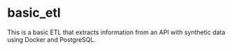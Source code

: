 # basic_etl
This is a basic ETL that extracts information from an API with synthetic data using Docker and PostgreSQL.
